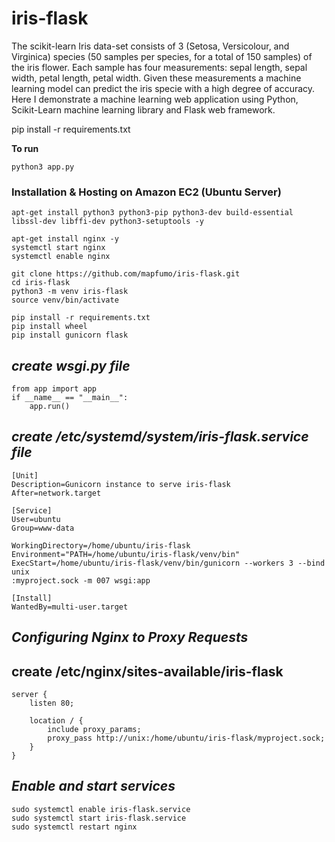# iris-flask

The scikit-learn Iris data-set consists of 3 (Setosa, Versicolour, and Virginica) species (50 samples per species, for a total of 150 samples) of the iris flower. Each sample has four measurements: sepal length, sepal width, petal length, petal width. Given these measurements a machine learning model can predict the iris specie with a high degree of accuracy. Here I demonstrate a machine learning web application using Python, Scikit-Learn machine learning library and Flask web framework.

pip install -r requirements.txt

**To run**

    python3 app.py

### Installation & Hosting on Amazon EC2 (Ubuntu Server)

    apt-get install python3 python3-pip python3-dev build-essential libssl-dev libffi-dev python3-setuptools -y

    apt-get install nginx -y
    systemctl start nginx
    systemctl enable nginx

    git clone https://github.com/mapfumo/iris-flask.git
    cd iris-flask
    python3 -m venv iris-flask
    source venv/bin/activate

    pip install -r requirements.txt
    pip install wheel
    pip install gunicorn flask

***create wsgi.py file***
---

    from app import app
    if __name__ == "__main__":
        app.run()

***create /etc/systemd/system/iris-flask.service file***
---

    [Unit]
    Description=Gunicorn instance to serve iris-flask
    After=network.target

    [Service]
    User=ubuntu
    Group=www-data

    WorkingDirectory=/home/ubuntu/iris-flask
    Environment="PATH=/home/ubuntu/iris-flask/venv/bin"
    ExecStart=/home/ubuntu/iris-flask/venv/bin/gunicorn --workers 3 --bind unix
    :myproject.sock -m 007 wsgi:app

    [Install]
    WantedBy=multi-user.target

***Configuring Nginx to Proxy Requests***
---

create /etc/nginx/sites-available/iris-flask
---

    server {
        listen 80;

        location / {
            include proxy_params;
            proxy_pass http://unix:/home/ubuntu/iris-flask/myproject.sock;
        }
    }

***Enable and start services***
---

    sudo systemctl enable iris-flask.service
    sudo systemctl start iris-flask.service
    sudo systemctl restart nginx 
